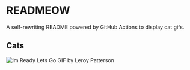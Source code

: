 # READMEOW

A self-rewriting README powered by GitHub Actions to display cat gifs.

## Cats

![Im Ready Lets Go GIF by Leroy Patterson](https://media3.giphy.com/media/CjmvTCZf2U3p09Cn0h/200.gif?cid=9acd02da8cac073onqee2cedn86hwmaf3m5xr2weol78gmc0&ep=v1_gifs_search&rid=200.gif&ct=g)
